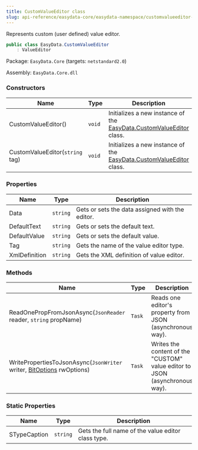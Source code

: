 ```yaml
---
title: CustomValueEditor class
slug: api-reference/easydata-core/easydata-namespace/customvalueeditor-class
---
```



Represents custom (user defined) value editor.
```csharp
public class EasyData.CustomValueEditor
    : ValueEditor

```
Package: `EasyData.Core` (targets: `netstandard2.0`)

Assembly: `EasyData.Core.dll`

### Constructors

| Name | Type | Description | 
| --- | --- | --- | 
| CustomValueEditor() | `void` | Initializes a new instance of the [EasyData.CustomValueEditor](/api-reference/easydata-core/easydata-namespace/customvalueeditor-class) class. | 
| CustomValueEditor(`string` tag) | `void` | Initializes a new instance of the [EasyData.CustomValueEditor](/api-reference/easydata-core/easydata-namespace/customvalueeditor-class) class. | 


### Properties

| Name | Type | Description | 
| --- | --- | --- | 
| Data | `string` | Gets or sets the data assigned with the editor. | 
| DefaultText | `string` | Gets or sets the default text. | 
| DefaultValue | `string` | Gets or sets the default value. | 
| Tag | `string` | Gets the name of the value editor type. | 
| XmlDefinition | `string` | Gets the XML definition of value editor. | 


### Methods

| Name | Type | Description | 
| --- | --- | --- | 
| ReadOnePropFromJsonAsync(`JsonReader` reader, `string` propName) | `Task` | Reads one editor's property from JSON (asynchronous way). | 
| WritePropertiesToJsonAsync(`JsonWriter` writer, [BitOptions](/api-reference/easydata-core/easydata-namespace/bitoptions-class) rwOptions) | `Task` | Writes the content of the "CUSTOM" value editor to JSON (asynchronous way). | 


### Static Properties

| Name | Type | Description | 
| --- | --- | --- | 
| STypeCaption | `string` | Gets the full name of the value editor class type. |